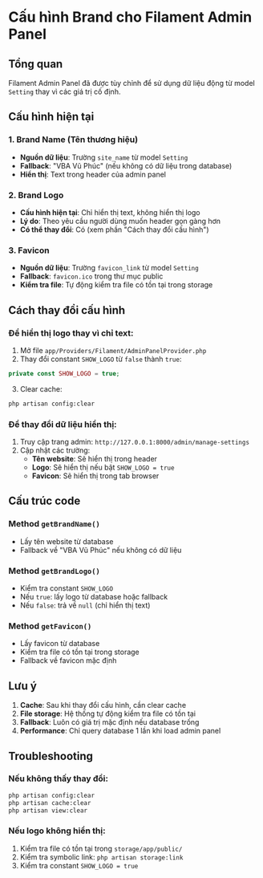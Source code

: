 # Cấu hình Brand cho Filament Admin Panel

## Tổng quan

Filament Admin Panel đã được tùy chỉnh để sử dụng dữ liệu động từ model `Setting` thay vì các giá trị cố định.

## Cấu hình hiện tại

### 1. Brand Name (Tên thương hiệu)
- **Nguồn dữ liệu**: Trường `site_name` từ model `Setting`
- **Fallback**: "VBA Vũ Phúc" (nếu không có dữ liệu trong database)
- **Hiển thị**: Text trong header của admin panel

### 2. Brand Logo
- **Cấu hình hiện tại**: Chỉ hiển thị text, không hiển thị logo
- **Lý do**: Theo yêu cầu người dùng muốn header gọn gàng hơn
- **Có thể thay đổi**: Có (xem phần "Cách thay đổi cấu hình")

### 3. Favicon
- **Nguồn dữ liệu**: Trường `favicon_link` từ model `Setting`
- **Fallback**: `favicon.ico` trong thư mục public
- **Kiểm tra file**: Tự động kiểm tra file có tồn tại trong storage

## Cách thay đổi cấu hình

### Để hiển thị logo thay vì chỉ text:

1. Mở file `app/Providers/Filament/AdminPanelProvider.php`
2. Thay đổi constant `SHOW_LOGO` từ `false` thành `true`:

```php
private const SHOW_LOGO = true;
```

3. Clear cache:
```bash
php artisan config:clear
```

### Để thay đổi dữ liệu hiển thị:

1. Truy cập trang admin: `http://127.0.0.1:8000/admin/manage-settings`
2. Cập nhật các trường:
   - **Tên website**: Sẽ hiển thị trong header
   - **Logo**: Sẽ hiển thị nếu bật `SHOW_LOGO = true`
   - **Favicon**: Sẽ hiển thị trong tab browser

## Cấu trúc code

### Method `getBrandName()`
- Lấy tên website từ database
- Fallback về "VBA Vũ Phúc" nếu không có dữ liệu

### Method `getBrandLogo()`
- Kiểm tra constant `SHOW_LOGO`
- Nếu `true`: lấy logo từ database hoặc fallback
- Nếu `false`: trả về `null` (chỉ hiển thị text)

### Method `getFavicon()`
- Lấy favicon từ database
- Kiểm tra file có tồn tại trong storage
- Fallback về favicon mặc định

## Lưu ý

1. **Cache**: Sau khi thay đổi cấu hình, cần clear cache
2. **File storage**: Hệ thống tự động kiểm tra file có tồn tại
3. **Fallback**: Luôn có giá trị mặc định nếu database trống
4. **Performance**: Chỉ query database 1 lần khi load admin panel

## Troubleshooting

### Nếu không thấy thay đổi:
```bash
php artisan config:clear
php artisan cache:clear
php artisan view:clear
```

### Nếu logo không hiển thị:
1. Kiểm tra file có tồn tại trong `storage/app/public/`
2. Kiểm tra symbolic link: `php artisan storage:link`
3. Kiểm tra constant `SHOW_LOGO = true`
